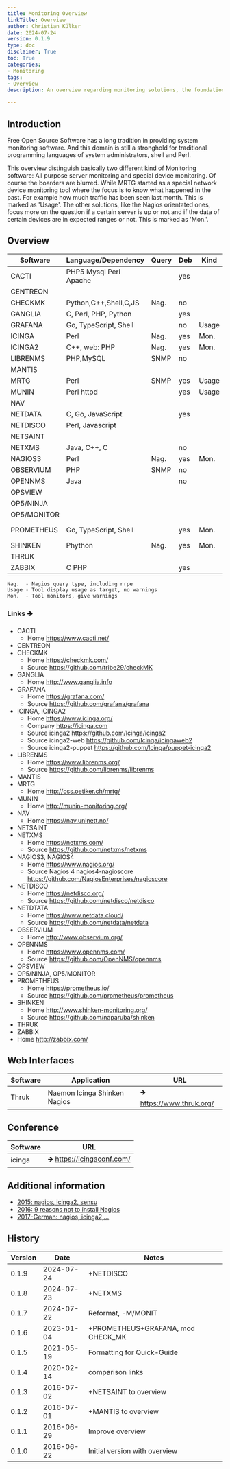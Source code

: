 ```yaml
---
title: Monitoring Overview
linkTitle: Overview
author: Christian Külker
date: 2024-07-24
version: 0.1.9
type: doc
disclaimer: True
toc: True
categories:
- Monitoring
tags:
- Overview
description: An overview regarding monitoring solutions, the foundation of system administration

---
```


## Introduction

Free Open Source Software has a long tradition in providing system monitoring
software. And this domain is still a stronghold for traditional programming
languages of system administrators, shell and Perl.

This overview distinguish basically two different kind of Monitoring software:
All purpose server monitoring and special device monitoring. Of course the
boarders are blurred. While MRTG started as a special network device monitoring
tool where the focus is to know what happened in the past.  For example how
much traffic has been seen last month.  This is marked as 'Usage'.  The other
solutions, like the Nagios orientated ones, focus more on the question if a
certain server is up or not and if the data of certain devices are in expected
ranges or not. This is marked as 'Mon.'.

## Overview

| Software      | Language/Dependency    | Query | Deb | Kind  | License   |
| ------------- | ---------------------- | ----- | --- | ----- | --------- |
|  CACTI        | PHP5 Mysql Perl Apache |       | yes |       | GPL       |
|  CENTREON     |                        |       |     |       |           |
|  CHECKMK      | Python,C++,Shell,C,JS  | Nag.  | no  |       | GPLv2     |
|  GANGLIA      | C, Perl, PHP, Python   |       | yes |       |           |
|  GRAFANA      | Go, TypeScript, Shell  |       | no  | Usage | AGPL-v3   |
|  ICINGA       | Perl                   | Nag.  | yes | Mon.  | GPLv2/3   |
|  ICINGA2      | C++, web: PHP          | Nag.  | yes | Mon.  |           |
|  LIBRENMS     | PHP,MySQL              | SNMP  | no  |       | GPLv3     |
|  MANTIS       |                        |       |     |       |           |
|  MRTG         | Perl                   | SNMP  | yes | Usage |           |
|  MUNIN        | Perl httpd             |       | yes | Usage |           |
|  NAV          |                        |       |     |       | GPLv3     |
|  NETDATA      | C, Go, JavaScript      |       | yes |       | GPLv3     |
|  NETDISCO     | Perl, Javascript       |       |     |       | BSD3      |
|  NETSAINT     |                        |       |     |       |           |
|  NETXMS       | Java, C++, C           |       | no  |       | LGPL/GPL  |
|  NAGIOS3      | Perl                   | Nag.  | yes | Mon.  |           |
|  OBSERVIUM    | PHP                    | SNMP  | no  |       | Observium |
|  OPENNMS      | Java                   |       | no  |       | AGPLv3    |
|  OPSVIEW      |                        |       |     |       |           |
|  OP5/NINJA    |                        |       |     |       |           |
|  OP5/MONITOR  |                        |       |     |       |           |
|  PROMETHEUS   | Go, TypeScript, Shell  |       | yes | Mon.  | Apache-v2 |
|  SHINKEN      | Phython                | Nag.  | yes | Mon.  | AGPL-v3   |
|  THRUK        |                        |       |     |       |           |
|  ZABBIX       | C PHP                  |       | yes |       | GPLv2     |

    Nag.  - Nagios query type, including nrpe
    Usage - Tool display usage as target, no warnings
    Mon.  - Tool monitors, give warnings

### Links 🡺

- CACTI
  - Home <https://www.cacti.net/>
- CENTREON
- CHECKMK
  - Home <https://checkmk.com/>
  - Source <https://github.com/tribe29/checkMK>
- GANGLIA
  - Home <http://www.ganglia.info>
- GRAFANA
  - Home <https://grafana.com/>
  - Source <https://github.com/grafana/grafana>
- ICINGA, ICINGA2
  - Home <https://www.icinga.org/>
  - Company <https://icinga.com>
  - Source icinga2 <https://github.com/Icinga/icinga2>
  - Source icinga2-web <https://github.com/Icinga/icingaweb2>
  - Source icinga2-puppet <https://github.com/Icinga/puppet-icinga2>
- LIBRENMS
  - Home <https://www.librenms.org/>
  - Source <https://github.com/librenms/librenms>
- MANTIS
- MRTG
  - Home <http://oss.oetiker.ch/mrtg/>
- MUNIN
  - Home <http://munin-monitoring.org/>
- NAV
  - Home <https://nav.uninett.no/>
- NETSAINT
- NETXMS
  - Home <https://netxms.com/>
  - Source <https://github.com/netxms/netxms>
- NAGIOS3, NAGIOS4
  - Home <https://www.nagios.org/>
  - Source Nagios 4 nagios4-nagioscore <https://github.com/NagiosEnterprises/nagioscore>
- NETDISCO
  - Home <https://netdisco.org/>
  - Source <https://github.com/netdisco/netdisco>
- NETDTATA
  - Home <https://www.netdata.cloud/>
  - Source <https://github.com/netdata/netdata>
- OBSERVIUM
  - Home <http://www.observium.org/>
- OPENNMS
  - Home <https://www.opennms.com/>
  - Source <https://github.com/OpenNMS/opennms>
- OPSVIEW
- OP5/NINJA, OP5/MONITOR
- PROMETHEUS
  - Home <https://prometheus.io/>
  - Source <https://github.com/prometheus/prometheus>
- SHINKEN
  - Home <http://www.shinken-monitoring.org/>
  - Source <https://github.com/naparuba/shinken>
- THRUK
-  ZABBIX
  - Home <http://zabbix.com/>

## Web Interfaces

| Software | Application                  | URL                         |
| -------- | ---------------------------- | --------------------------- |
| Thruk    | Naemon Icinga Shinken Nagios | 🡺 <https://www.thruk.org/>  |

## Conference

| Software           | URL                                          |
| ------------------ | -------------------------------------------- |
| icinga             | 🡺 <https://icingaconf.com/>                  |

## Additional information

* [2015: nagios, icinga2, sensu](https://phillbarber.blogspot.com/2015/03/nagios-vs-sensu-vs-icinga2.html)
* [2016: 9 reasons not to install Nagios](https://pandorafms.com/blog/9-reasons-not-to-install-nagios-in-your-company/)
* [2017-German: nagios, icinga2,...](https://www.netways.de/en/blog/2017/01/25/icinga-nagios-naemon-omd-check_mk-op5-oder-shinken-teil-ii/)

## History

| Version | Date       | Notes                                                |
| ------- | ---------- | ---------------------------------------------------- |
| 0.1.9   | 2024-07-24 | +NETDISCO                                            |
| 0.1.8   | 2024-07-23 | +NETXMS                                              |
| 0.1.7   | 2024-07-22 | Reformat, -M/MONIT                                   |
| 0.1.6   | 2023-01-04 | +PROMETHEUS+GRAFANA, mod CHECK_MK                    |
| 0.1.5   | 2021-05-19 | Formatting for Quick-Guide                           |
| 0.1.4   | 2020-02-14 | comparison links                                     |
| 0.1.3   | 2016-07-02 | +NETSAINT to overview                                |
| 0.1.2   | 2016-07-01 | +MANTIS to overview                                  |
| 0.1.1   | 2016-06-29 | Improve overview                                     |
| 0.1.0   | 2016-06-22 | Initial version with overview                        |
